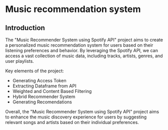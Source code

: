# Music recommendation system

## Introduction

The "Music Recommender System using Spotify API" project aims to create a personalized music recommendation system for users based on their listening preferences and behavior. By leveraging the Spotify API, we can access a vast collection of music data, including tracks, artists, genres, and user playlists.

Key elements of the project:

* Generating Access Token
* Extracting Dataframe from API
* Weighted and Content Based Filtering
* Hybrid Recommender System
* Generating Recomendations

Overall, the "Music Recommender System using Spotify API" project aims to enhance the music discovery experience for users by suggesting relevant songs and artists based on their individual preferences.
